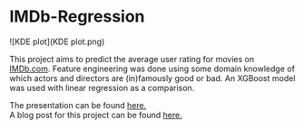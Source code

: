 # IMDb-Regression

![KDE plot](KDE plot.png)

This project aims to predict the average user rating for movies on [IMDb.com](imdb.com). Feature engineering was done using some domain knowledge of which actors and directors are (in)famously good or bad. An XGBoost model was used with linear regression as a comparison. 

The presentation can be found [here.](Predicting%20IMDb%20User%20Rating.pdf)  
A blog post for this project can be found [here.](https://kevinkdu.wordpress.com/2016/11/09/metis-project-2/)
